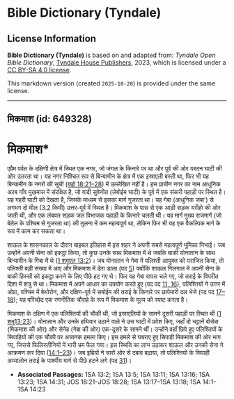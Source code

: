 # Bible Dictionary (Tyndale)

## License Information

**Bible Dictionary (Tyndale)** is based on and adapted from: _Tyndale Open Bible Dictionary_, [Tyndale House Publishers](https://tyndaleopenresources.com/), 2023, which is licensed under a [CC BY-SA 4.0 license](https://creativecommons.org/licenses/by-sa/4.0/legalcode.en).

This markdown version (created `2025-10-20`) is provided under the same license.



--------------------------------

## मिकमाश (id: 649328)

मिकमाश\*
========

एप्रैम पर्वत के दक्षिणी क्षेत्र में स्थित एक नगर, जो जंगल के किनारे पर था और पूर्व की ओर यरदन घाटी की ओर उतरता था। यह नगर निश्चित रूप से बिन्यामीन के क्षेत्र में एक इस्राएली बस्ती था, फिर भी यह बिन्यामीन के नगरों की सूची ([यहो 18:21–28](https://ref.ly/Josh18:21-Josh18:28)) में उल्लेखित नहीं है। इस प्राचीन नगर का नाम आधुनिक अरब गाँव मुखमास में संरक्षित है, जो वादी सुवेनीत (ज़ेबोईम घाटी) के पूर्व में एक संकरी पहाड़ी पर स्थित है। यह गहरी घाटी को देखता है, जिसके माध्यम से इसका मार्ग गुजरता था। यह गेबा (आधुनिक जबा’) से लगभग दो मील (3\.2 किमी) उत्तर\-पूर्व में स्थित है। मिकमाश के पास से एक आड़ी सड़क यरीहो की ओर जाती थी, और एक लंबवत सड़क जल विभाजक पहाड़ी के किनारे चलती थी। यह मार्ग मुख्य राजमार्ग (जो बेतेल के पश्चिम से गुजरता था) की तुलना में कम महत्वपूर्ण था, लेकिन फिर भी यह एक वैकल्पिक मार्ग के रूप में काम कर सकता था।

शाऊल के शासनकाल के दौरान बाइबल इतिहास में इस शहर ने अपनी सबसे महत्वपूर्ण भूमिका निभाई। जब उन्होंने अपनी सेना को इकट्ठा किया, तो कुछ उनके साथ मिकमाश में थे जबकि बाकी योनातान के साथ बिन्यामीन के गिबा में थे ([1 शमूएल 13:2](https://ref.ly/1Sam13:2))। जब योनातान ने गेबा में पलिश्ती आयुक्त को पराजित किया, तो पलिश्ती बड़ी संख्या में आए और मिकमाश में डेरा डाला (पद [5](https://ref.ly/1Sam13:5)) क्योंकि शाऊल गिलगाल में अपनी सेना के बाकी हिस्सों को इकट्ठा करने के लिए पीछे हट गए थे। फिर वह गेबा वापस चले गए, जो तराई के विपरीत दिशा में शत्रु से था। मिकमाश में अपने आधार का उपयोग करते हुए (पद पद [11, 16](https://ref.ly/1Sam13:11,1Sam13:16)), पलिश्तियों ने उत्तर में ओप्रा, पश्चिम में बेथोरोन, और दक्षिण\-पूर्व में सबोईम की तराई के किनारे पर छापेमारी दल भेजे (पद पद [17–18](https://ref.ly/1Sam13:17-1Sam13:18)); यह परिच्छेद एक रणनीतिक चौराहे के रूप में मिकमाश के मूल्य को स्पष्ट करता है।

मिकमाश के दक्षिण में एक पलिश्तियों की चौकी थी, जो इस्राएलियों के सामने दूसरी पहाड़ी पर स्थित थी ([1 शमू13:23](https://ref.ly/1Sam13:23))। योनातान और उनके हथियार उठाने वाले ने उस घाटी में प्रवेश किए, जहाँ दो चट्टानें बोसेस (मिकमाश की ओर) और सेनेह (गेबा की ओर) एक\-दूसरे के सामने थीं। उन्होंने वहाँ छिपे हुए पलिश्तियों के सिपाहियों की एक चौकी पर अचानक हमला किए। इस हमले से घबराए हुए सिपाही मिकमाश की ओर भाग गए, जिससे फिलिस्तीनियों में भारी भ्रम फैल गया। इस स्थिति का लाभ उठाकर शाऊल और उनकी सेना ने आक्रमण कर दिया ([14:1–23](https://ref.ly/1Sam14:1-1Sam14:23))। जब इब्रियों ने चारों ओर से दबाव बढ़ाया, तो पलिश्तियों के सिपाही अय्यालोन तराई के पार्श्वीय मार्ग से पीछे हटने लगे (पद [31](https://ref.ly/1Sam14:31))।

* **Associated Passages:** 1SA 13:2; 1SA 13:5; 1SA 13:11; 1SA 13:16; 1SA 13:23; 1SA 14:31; JOS 18:21–JOS 18:28; 1SA 13:17–1SA 13:18; 1SA 14:1–1SA 14:23


